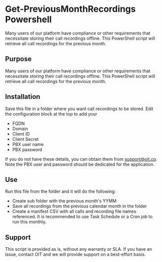 


# Get-PreviousMonthRecordings Powershell

Many users of our platform have compliance or other requirements that necessitate storing their call recordings offline. This PowerShell script will retrieve all call recordings for the previous month.

## Purpose

Many users of our platform have compliance or other requirements that necessitate storing their call recordings offline. This PowerShell script will retrieve all call recordings for the previous month.

## Installation
Save this file in a folder where you want call recordings to be stored. Edit the configuration block at the top to add your

- FQDN
- Domain
- Client ID
- Client Secret
- PBX user name
- PBX password

If you do not have these details, you can obtain them from support@oit.co. Note the PBX user and password should be dedicated for the application.

## Use

Run this file from the folder and it will do the following:
- Create sub folder with the previous month's YYMM
- Save all recordings from the previous calendar month in the folder
- Create a manifest CSV with all calls and recording file names referenced.
It is recommended to use Task Schedule or a Cron job to run this monthly.

## Support

This script is provided as is, without any warranty or SLA. If you have an issue, contact OIT and we will provide support on a best-effort basis.
